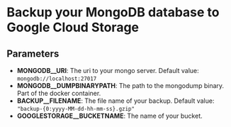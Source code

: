 # Backup your MongoDB database to Google Cloud Storage

## Parameters

* **MONGODB__URI**: The uri to your mongo server. Default value: `mongodb://localhost:27017`
* **MONGODB__DUMPBINARYPATH**: The path to the mongodump binary. Part of the docker container.
* **BACKUP__FILENAME**: The file name of your backup. Default value: `"backup-{0:yyyy-MM-dd-hh-mm-ss}.gzip"`
* **GOOGLESTORAGE__BUCKETNAME**: The name of your bucket.